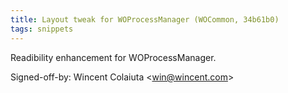```yaml
---
title: Layout tweak for WOProcessManager (WOCommon, 34b61b0)
tags: snippets
---
```


Readibility enhancement for WOProcessManager.

Signed-off-by: Wincent Colaiuta &lt;win@wincent.com&gt;
